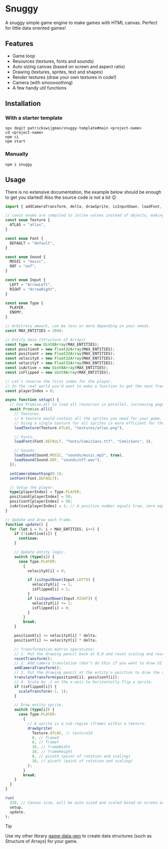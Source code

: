 # Snuggy

A snuggy simple game engine to make games with HTML canvas. Perfect for little data oriented games!

## Features

- Game loop
- Resources (textures, fonts and sounds)
- Auto sizing canvas (based on screen and aspect ratio)
- Drawing (textures, sprites, text and shapes)
- Render textures (draw your own textures in code!)
- Camera (with smooooothing)
- A few handy util functions

## Installation

### With a starter template

```shell
npx degit patrickswijgman/snuggy-template#main <project-name>
cd <project-name>
npm ci
npm start
```

### Manually

```shell
npm i snuggy
```

## Usage

There is no extensive documentation, the example below should be enough to get you started! Also the source code is not a lot :wink:

```typescript
import { addCameraTransform, delta, drawSprite, isInputDown, loadFont, loadSound, loadTexture, resetTransform, run, scaleTransform, setCameraSmoothing, setFont, translateTransform } from "snuggy";

// const enums are compiled to inline values instead of objects, making it more speedy.
const enum Texture {
  ATLAS = "atlas",
}

const enum Font {
  DEFAULT = "default",
}

const enum Sound {
  MUSIC = "music",
  OOF = "oof",
}

const enum Input {
  LEFT = "ArrowLeft",
  RIGHT = "ArrowRight",
}

const enum Type {
  PLAYER,
  ENEMY,
}

// Arbitrary amount, can be less or more depending on your needs.
const MAX_ENTITIES = 2048;

// Entity data (Structure of Arrays)
const type = new Uint8Array(MAX_ENTITIES);
const positionX = new Float32Array(MAX_ENTITIES);
const positionY = new Float32Array(MAX_ENTITIES);
const velocityX = new Float32Array(MAX_ENTITIES);
const velocityY = new Float32Array(MAX_ENTITIES);
const isActive = new Uint8Array(MAX_ENTITIES);
const isFlipped = new Uint8Array(MAX_ENTITIES);

// Let's reserve the first index for the player.
// In the real world you'd want to make a function to get the next free entity.
const playerIndex = 0;

async function setup() {
  // Use Promise.all to load all resources in parallel, increasing page load speed!
  await Promise.all([
    // Textures.
    // A texture would contain all the sprites you need for your game.
    // Using a single texture for all sprites is more efficient for the GPU!
    loadTexture(Texture.ATLAS, "textures/atlas.png"),

    // Fonts.
    loadFont(Font.DEFAULT, "fonts/ComicSans.ttf", "ComicSans", 8),

    // Sounds.
    loadSound(Sound.MUSIC, "sounds/music.mp3", true),
    loadSound(Sound.OOF, "sounds/off.wav"),
  ]);

  setCameraSmoothing(0.1);
  setFont(Font.DEFAULT);

  // Setup the player.
  type[playerIndex] = Type.PLAYER;
  positionX[playerIndex] = 50;
  positionY[playerIndex] = 50;
  isActive[playerIndex] = 1; // A positive number equals true, zero equals false.
}

// Update and draw each frame.
function update() {
  for (let i = 0; i < MAX_ENTITIES; i++) {
    if (!isActive[i]) {
      continue;
    }

    // Update entity logic.
    switch (type[i]) {
      case Type.PLAYER:
        {
          velocityX[i] = 0;

          if (isInputDown(Input.LEFT)) {
            velocityX[i] -= 1;
            isFlipped[i] = 1;
          }
          if (isInputDown(Input.RIGHT)) {
            velocityX[i] += 1;
            isFlipped[i] = 0;
          }
        }
        break;
    }

    positionX[i] += velocityX[i] * delta;
    positionY[i] += velocityY[i] * delta;

    // Transformation matrix operations:
    // 1. Put the drawing pencil back at 0,0 and reset scaling and reset rotation.
    resetTransform();
    // 2. Add camera translation (don't do this if you want to draw UI elements).
    addCameraTransform();
    // 3. Put the drawing pencil at the entity's position to draw the sprite at.
    translateTransform(positionX[i], positionY[i]);
    // 4. Scale by -1 on the x-axis to horizontally flip a sprite.
    if (isFlipped[i]) {
      scaleTransform(-1, 1);
    }

    // Draw entity sprite.
    switch (type[i]) {
      case Type.PLAYER:
        {
          // A sprite is a sub-region (frame) within a texture.
          drawSprite(
            Texture.ATLAS, // textureId
            0, // frameX
            0, // frameY
            16, // frameWidth
            16, // frameHeight
            8, // pivotX (point of rotation and scaling)
            16, // pivotY (point of rotation and scaling)
          );
        }
        break;
    }
  }
}

run(
  320, // Canvas size, will be auto sized and scaled based on screen and aspect ratio.
  setup,
  update,
);
```

> [!TIP]
> Use my other library [game-data-gen](https://github.com/patrickswijgman/game-data-gen) to create data structures (such as Structure of Arrays) for your game.
